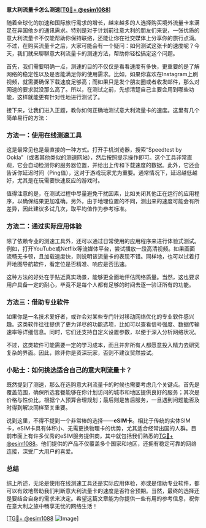 **意大利流量卡怎么测速[[TG💪+ @esim1088](https://t.me/s/esim1088)]**

随着全球化的加速和国际旅行需求的增长，越来越多的人选择购买境外流量卡来满足在异国他乡的通讯需求。特别是对于计划前往意大利的朋友们来说，一张优质的意大利流量卡不仅能帮助你保持联络，还能让你在社交媒体上分享你的旅行点滴。不过，在购买流量卡之后，大家可能会有一个疑问：如何测试这张卡的速度呢？今天，我们就来聊聊意大利流量卡的测速方法，帮助你轻松搞定这个问题。

首先，我们需要明确一点，测速的目的不仅仅是看看速度有多快，更重要的是了解网络的稳定性以及是否能满足你的使用需求。比如，如果你喜欢在Instagram上刷视频，就需要确保下载速度足够高；而如果只是发个朋友圈或者收发邮件，那么对网速的要求就没那么高了。所以，在测试之前，先想清楚自己主要会用到哪些功能，这样就能更有针对性地进行测试了。

接下来，让我们进入正题，教你如何正确地测试意大利流量卡的速度。这里有几个简单易行的方法：

### 方法一：使用在线测速工具

这是最常见也是最直接的一种方式。打开手机浏览器，搜索“Speedtest by Ookla”（或者其他类似的测速网站），然后按照提示操作即可。这个工具非常直观，它会自动检测你的服务器位置，并给出上传和下载速度的数据。此外，它还会告诉你延迟时间（Ping值），这对于游戏玩家尤为重要。通常情况下，延迟越低越好，尤其是在玩需要快速反应的游戏时。

值得注意的是，在测试过程中尽量避免干扰因素，比如关闭其他正在运行的应用程序，以确保结果更加准确。另外，由于地理位置的不同，测出来的速度可能会有所差异，因此建议多试几次，取平均值作为参考标准。

### 方法二：通过实际应用体验

除了依赖专业的测速工具外，还可以通过日常使用的应用程序来进行体验式测试。例如，打开YouTube或Netflix等流媒体平台，尝试播放一段高清视频。如果画面流畅无卡顿，且加载速度快，则说明该流量卡的表现不错。同样地，也可以试着打开地图导航软件，看定位是否精准、响应是否迅速。

这种方法的好处在于贴近真实场景，能够更全面地评估网络质量。当然，这也要求用户具备一定的耐心，毕竟不是每个人都有足够的时间去逐一验证所有的功能。

### 方法三：借助专业软件

如果你是一名技术爱好者，或许会对某些专门针对移动网络优化的专业软件感兴趣。这类软件往往提供了更为详尽的功能选项，比如可以查看信号强度、数据传输速率等详细信息。同时，它们还支持自定义设置参数，以便于深入分析网络状况。

不过，这类软件可能需要一定的学习成本，而且并非所有人都愿意投入精力去研究复杂的界面。因此，除非你是资深玩家，否则不建议贸然尝试。

### 小贴士：如何挑选适合自己的意大利流量卡？

既然提到了测速，那么在选购意大利流量卡的时候也需要考虑几个关键点。首先是覆盖范围，确保所选套餐能够在你计划访问的城市和地区提供良好的服务；其次是价格与性价比，根据个人预算合理规划；最后则是售后服务，一旦遇到问题能否及时得到解决同样至关重要。

说到这里，不得不提到一个非常棒的选择——**eSIM卡**。相比于传统的实体SIM卡，eSIM卡具有体积小、无需更换物理卡的优势，尤其适合经常出国的人群。目前市面上有许多优秀的eSIM服务提供商，其中就包括我们熟悉的[TG💪+ @esim1088](https://t.me/s/esim1088)。他们提供的产品不仅覆盖多个国家和地区，还拥有稳定可靠的网络连接，深受广大用户的喜爱。

### 总结

综上所述，无论是使用在线测速工具还是实际应用体验，亦或是借助专业软件，都可以有效地帮助我们判断意大利流量卡的速度是否符合预期。当然，最终的选择还是要结合自身的需求来决定。希望这篇文章能为你提供一些有用的参考信息，祝你在意大利之旅中畅享无忧的网络生活！

[[TG💪+ @esim1088](https://t.me/s/esim1088) ![Image](https://i.postimg.cc/4NQfJmqS/Snipaste-2025-05-13-00-14-12.png)]